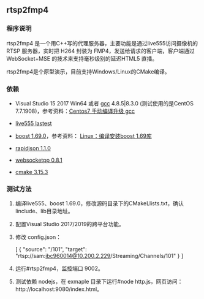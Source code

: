 ## rtsp2fmp4

### 程序说明

rtsp2fmp4 是一个用C++写的代理服务器，主要功能是通过live555访问摄像机的 RTSP 服务器，实时把 H264 封装为 FMP4，发送给请求的客户端，客户端通过 WebSocket+MSE 的技术来支持毫秒级别的延迟HTML5 直播。

rtsp2fmp4是个原型演示，目前支持Windows/Linux的CMake编译。

### 依赖

- Visual Studio 15 2017 Win64 或者  [gcc](http://ftp.tsukuba.wide.ad.jp/software/gcc/releases/ "gcc") 4.8.5|8.3.0 (测试使用的是CentOS 7.7.1908)，参考资料：[Centos7 手动编译升级 gcc](https://blog.csdn.net/z960339491/article/details/98882711 "Centos7 手动编译升级 gcc")

- [live555 lastest](http://live555.com/liveMedia/ "live555")

- [boost 1.69.0]( https://dl.bintray.com/boostorg/release/1.69.0 "boost 1.69.0")，参考资料： [Linux：编译安装boost 1.69库](https://blog.csdn.net/weixin_34309435/article/details/92393006  "Linux：编译安装boost 1.69库")

- [rapidjson 1.1.0](https://github.com/Tencent/rapidjson/tree/v1.1.0 "rapidjson 1.1.0")

- [websocketpp 0.8.1](https://github.com/zaphoyd/websocketpp "websocketpp 0.8.1") 

- [cmake 3.15.3]( https://cmake.org/download/ "cmake 3.15.3")

### 测试方法

1. 编译live555、boost 1.69.0，修改源码目录下的CMakeLlists.txt，确认linclude、lib目录地址。
2. 配置Visual Studio 2017/2019的跨平台功能。
3. 修改 config.json：


    [
        {
            "source": "/101",
            "target": "rtsp://sam:ibc960014@10.200.2.229/Streaming/Channels/101"
        }
    ]

2. 运行#rtsp2fmp4，监控端口 9002。

3. 测试依赖 nodejs，在 exmaple 目录下运行#node http.js，网页访问：http://localhost:9080/index.html。
